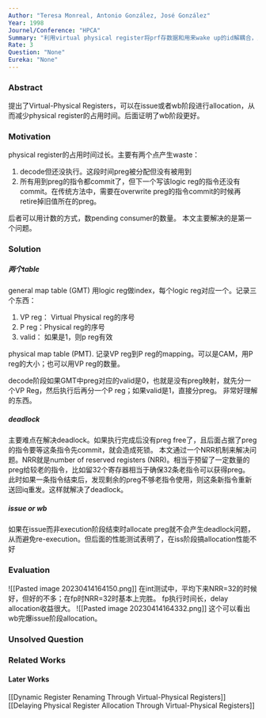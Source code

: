 ```yaml
---
Author: "Teresa Monreal, Antonio González, José González"
Year: 1998
Journel/Conference: "HPCA"
Summary: "利用virtual physical register将prf存数据和用来wake up的id解耦合，从而在wb阶段做allocation的办法"
Rate: 3
Question: "None"
Eureka: "None"
---
```

### Abstract
提出了Virtual-Physical Registers，可以在issue或者wb阶段进行allocation，从而减少physical register的占用时间。后面证明了wb阶段更好。
### Motivation
physical register的占用时间过长。主要有两个点产生waste：
1. decode但还没执行。这段时间preg被分配但没有被用到
2. 所有用到preg的指令都commit了，但下一个写该logic reg的指令还没有commit。在传统方法中，需要在overwrite preg的指令commit的时候再retire掉旧值所在的preg。

后者可以用计数的方式，数pending consumer的数量。
本文主要解决的是第一个问题。
### Solution
##### 两个table
general map table (GMT)
用logic reg做index，每个logic reg对应一个。记录三个东西：
1. VP reg： Virtual Physical reg的序号
2. P reg：Physical reg的序号
3. valid： 如果是1，则p reg有效

physical map table (PMT).
记录VP reg到P reg的mapping。可以是CAM，用P reg的大小；也可以用VP reg的数量。

decode阶段如果GMT中preg对应的valid是0，也就是没有preg映射，就先分一个VP Reg，然后执行后再分一个P reg；如果valid是1，直接分preg。
非常好理解的东西。

##### deadlock
主要难点在解决deadlock。如果执行完成后没有preg free了，且后面占据了preg的指令要等这条指令先commit，就会造成死锁。
本文通过一个NRR机制来解决问题。NRR就是number of reserved registers (NRR)。相当于预留了一定数量的preg给较老的指令，比如留32个寄存器相当于确保32条老指令可以获得preg。
此时如果一条指令结束后，发现剩余的preg不够老指令使用，则这条新指令重新送回iq重发。这样就解决了deadlock。

##### issue or wb
如果在issue而非execution阶段结束时allocate preg就不会产生deadlock问题，从而避免re-execution。但后面的性能测试表明了，在iss阶段搞allocation性能不好


### Evaluation
![[Pasted image 20230414164150.png]]
在int测试中，平均下来NRR=32的时候好，但好的不多；在fp时NRR=32时基本上完胜。
fp执行时间长，delay allocation收益很大。
![[Pasted image 20230414164332.png]]
这个可以看出wb完爆issue阶段allocation。

### Unsolved Question

### Related Works
#### Later Works
[[Dynamic Register Renaming Through Virtual-Physical Registers]]
[[Delaying Physical Register Allocation Through Virtual-Physical Registers]]